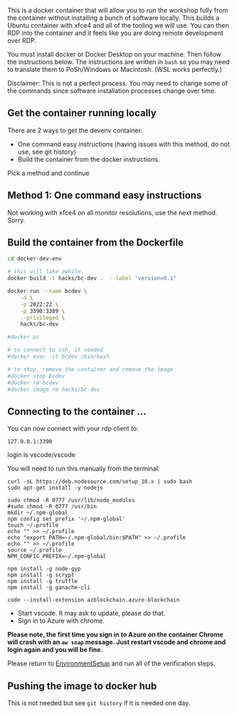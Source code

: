 
This is a docker container that will allow you to run the workshop fully from the container without installing a bunch of software locally.  This builds a Ubuntu container with xfce4 and all of the tooling we will use.  You can then RDP into the container and it feels like you are doing remote development over RDP.  

You must install docker or Docker Desktop on your machine.  Then follow the instructions below.  The instructions are written in `bash` so you may need to translate them to PoSh/Windows or Macintosh.  (WSL works perfectly.)

Disclaimer:  This is not a perfect process.  You may need to change some of the commands since software installation processes change over time.  

## Get the container running locally

There are 2 ways to get the devenv container:

* One command easy instructions (having issues with this method, do not use, see git history)
* Build the container from the docker instructions.  

Pick a method and continue

## Method 1: One command easy instructions

Not working with xfce4 on all monitor resolutions, use the next method.  Sorry.  

## Build the container from the Dockerfile

```bash
cd docker-dev-env

# this will take awhile.  
docker build -t hacks/bc-dev .  --label "version=0.1"

docker run --name bcdev \
    -d \
    -p 2022:22 \
    -p 3390:3389 \
    --privileged \
    hacks/bc-dev

#docker ps

# to connect to ssh, if needed
#docker exec -it bcdev /bin/bash

# to stop, remove the container and remove the image
#docker stop bcdev
#docker rm bcdev
#docker image rm hacks/bc-dev
```

## Connecting to the container ...

You can now connect with your rdp client to:

`127.0.0.1:3390`

login is vscode/vscode  

You will need to run this manually from the terminal:

```
curl -sL https://deb.nodesource.com/setup_10.x | sudo bash
sudo apt-get install -y nodejs

sudo chmod -R 0777 /usr/lib/node_modules 
#sudo chmod -R 0777 /usr/bin
mkdir ~/.npm-global
npm config set prefix '~/.npm-global'
touch ~/.profile
echo "" >> ~/.profile
echo "export PATH=~/.npm-global/bin:$PATH" >> ~/.profile
echo "" >> ~/.profile
source ~/.profile
NPM_CONFIG_PREFIX=~/.npm-global

npm install -g node-gyp 
npm install -g scrypt
npm install -g truffle
npm install -g ganache-cli

code --install-extension azblockchain.azure-blockchain

```

* Start vscode.  It may ask to update, please do that.  
* Sign in to Azure with chrome.  

**Please note, the first time you sign in to Azure on the container Chrome will crash with an `aw snap` message.  Just restart vscode and chrome and login again and you will be fine.**

Please return to [EnvironmentSetup](../EnvironmentSetup.md) and run all of the verification steps.  


## Pushing the image to docker hub

This is not needed but see `git history` if it is needed one day.  